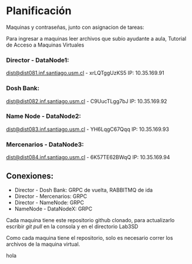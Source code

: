 # Planificación


Maquinas y contraseñas, junto con asignacion de tareas:

Para ingresar a maquinas leer archivos que subio ayudante a aula, Tutorial de Acceso a Maquinas Virtuales

### Director - DataNode1:
dist@dist081.inf.santiago.usm.cl - xrLQTggUzKS5 IP: 10.35.169.91

### Dosh Bank:
dist@dist082.inf.santiago.usm.cl - C9UucTLgg7bJ IP: 10.35.169.92

### Name Node - DataNode2:
dist@dist083.inf.santiago.usm.cl - YH6LqgC67Qqq IP: 10.35.169.93

### Mercenarios - DataNode3:
dist@dist084.inf.santiago.usm.cl - 6K57TE62BWqQ IP: 10.35.169.94


## Conexiones:

- Director - Dosh Bank: GRPC de vuelta, RABBITMQ de ida
- Director - Mercenarios: GRPC
- Director - NameNode: GRPC
- NameNode - DataNodeX: GRPC


Cada maquina tiene este repositorio github clonado, para actualizarlo escribir *git pull* en la consola y en el directorio Lab3SD

Como cada maquina tiene el repositorio, solo es necesario correr los archivos de la maquina virtual.

hola
